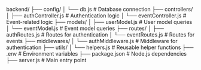 backend/
├── config/
│   └── db.js          # Database connection
├── controllers/
│   ├── authController.js # Authentication logic
│   └── eventController.js # Event-related logic
├── models/
│   ├── userModel.js   # User model queries
│   └── eventModel.js  # Event model queries
├── routes/
│   ├── authRoutes.js  # Routes for authentication
│   └── eventRoutes.js # Routes for events
├── middlewares/
│   └── authMiddleware.js # Middleware for authentication
├── utils/
│   └── helpers.js     # Reusable helper functions
├── .env               # Environment variables
├── package.json       # Node.js dependencies
├── server.js          # Main entry point
